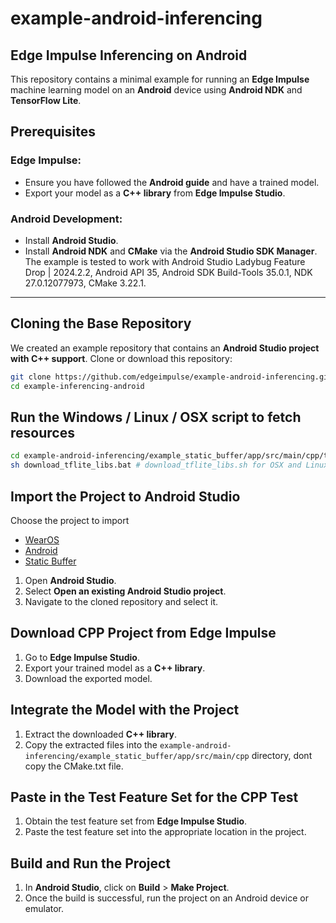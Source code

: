 
# example-android-inferencing

## Edge Impulse Inferencing on Android
This repository contains a minimal example for running an **Edge Impulse** machine learning model on an **Android** device using **Android NDK** and **TensorFlow Lite**.

## Prerequisites

### Edge Impulse:
- Ensure you have followed the **Android guide** and have a trained model.
- Export your model as a **C++ library** from **Edge Impulse Studio**.

### Android Development:
- Install **Android Studio**.
- Install **Android NDK** and **CMake** via the **Android Studio SDK Manager**.
The example is tested to work with Android Studio Ladybug Feature Drop | 2024.2.2, Android API 35, Android SDK Build-Tools 35.0.1, NDK 27.0.12077973, CMake 3.22.1.
---

## Cloning the Base Repository
We created an example repository that contains an **Android Studio project with C++ support**.
Clone or download this repository:

```sh
git clone https://github.com/edgeimpulse/example-android-inferencing.git
cd example-inferencing-android
```

## Run the Windows / Linux / OSX script to fetch resources

```sh
cd example-android-inferencing/example_static_buffer/app/src/main/cpp/tflite
sh download_tflite_libs.bat # download_tflite_libs.sh for OSX and Linux
```

## Import the Project to Android Studio

Choose the project to import

- [WearOS](example_motion_WearOS)
- [Android](example_camera_inference)
- [Static Buffer](example_static_buffer)

1. Open **Android Studio**.
2. Select **Open an existing Android Studio project**.
3. Navigate to the cloned repository and select it.

## Download CPP Project from Edge Impulse
1. Go to **Edge Impulse Studio**.
2. Export your trained model as a **C++ library**.
3. Download the exported model.

## Integrate the Model with the Project
1. Extract the downloaded **C++ library**.
2. Copy the extracted files into the `example-android-inferencing/example_static_buffer/app/src/main/cpp` directory, dont copy the CMake.txt file.

## Paste in the Test Feature Set for the CPP Test
1. Obtain the test feature set from **Edge Impulse Studio**.
2. Paste the test feature set into the appropriate location in the project.

## Build and Run the Project
1. In **Android Studio**, click on **Build** > **Make Project**.
2. Once the build is successful, run the project on an Android device or emulator.

